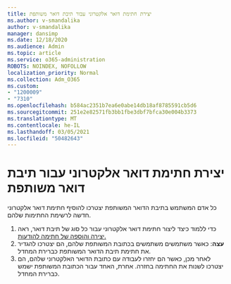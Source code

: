 ```yaml
---
title: יצירת חתימת דואר אלקטרוני עבור תיבת דואר משותפת
ms.author: v-smandalika
author: v-smandalika
manager: dansimp
ms.date: 12/18/2020
ms.audience: Admin
ms.topic: article
ms.service: o365-administration
ROBOTS: NOINDEX, NOFOLLOW
localization_priority: Normal
ms.collection: Adm_O365
ms.custom:
- "1200009"
- "7310"
ms.openlocfilehash: b584ac2351b7ea6e0abe14db18af8785591cb5d6
ms.sourcegitcommit: 251e2e82571fb3bb1fbe3dbf7bfca30e004b3373
ms.translationtype: MT
ms.contentlocale: he-IL
ms.lasthandoff: 03/05/2021
ms.locfileid: "50482643"
---
```

# <a name="create-an-email-signature-for-a-shared-mailbox"></a>יצירת חתימת דואר אלקטרוני עבור תיבת דואר משותפת

כל אדם המשתמש בתיבת הדואר המשותפת יצטרכו להוסיף חתימת דואר אלקטרוני חדשה לרשימת החתימות שלהם.

1. כדי ללמוד כיצד ליצור חתימת דואר אלקטרוני עבור כל סוג של תיבת דואר, ראה [יצירה והוספה של חתימה להודעות.](https://support.office.com/article/8ee5d4f4-68fd-464a-a1c1-0e1c80bb27f2)
2. **עצה**: כאשר משתמשים משתמשים בכתובת המשותפת שלהם, הם יצטרכו להגדיר את חתימת תיבת הדואר המשותפת כברירת המחדל.
3. לאחר מכן, כאשר הם יחזרו לעבודה עם כתובת הדואר האלקטרוני שלהם, הם יצטרכו לשנות את החתימה בחזרה. אחרת, האחד עבור הכתובת המשותפת ישמש כברירת המחדל.